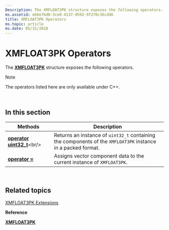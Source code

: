 ```yaml
---
Description: The XMFLOAT3PK structure exposes the following operators.
ms.assetid: eb6e7bd8-3ce8-4137-9592-9f278c36cdd6
title: XMFLOAT3PK Operators
ms.topic: article
ms.date: 05/31/2018
---
```


# XMFLOAT3PK Operators

The [**XMFLOAT3PK**](https://msdn.microsoft.com/en-us/library/Ee419478(v=VS.85).aspx) structure exposes the following operators.

> [!Note]  
> The operators listed here are only available under C++.

 

## In this section



| Methods                                                               | Description                                                                                                             |
|-----------------------------------------------------------------------|-------------------------------------------------------------------------------------------------------------------------|
| [**operator uint32\_t**](https://msdn.microsoft.com/en-us/library/Hh437959(v=VS.85).aspx)<br/> | Returns an instance of `uint32_t` containing the components of the `XMFLOAT3PK` instance in a packed format.<br/> |
| [**operator =**](xmfloat3pk-operator-eq.md)<br/>               | Assigns vector component data to the current instance of `XMFLOAT3PK`.<br/>                                       |



 

## Related topics

<dl> <dt>

[XMFLOAT3PK Extensions](ovw-xmfloat3pk-extensions.md)
</dt> <dt>

**Reference**
</dt> <dt>

[**XMFLOAT3PK**](https://msdn.microsoft.com/en-us/library/Ee419478(v=VS.85).aspx)
</dt> </dl>

 

 




